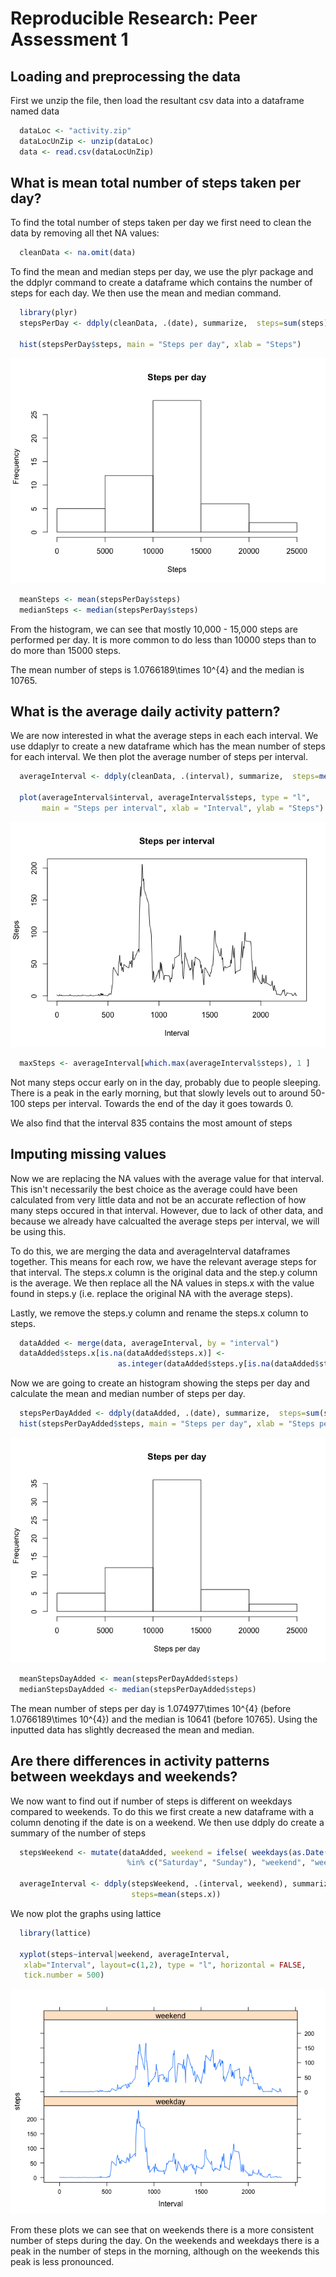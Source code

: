 # Reproducible Research: Peer Assessment 1


## Loading and preprocessing the data
First we unzip the file, then load the resultant csv data into a dataframe named 
data

```r
  dataLoc <- "activity.zip"
  dataLocUnZip <- unzip(dataLoc)
  data <- read.csv(dataLocUnZip)
```

## What is mean total number of steps taken per day?
To find the total number of steps taken per day we first need to clean the data
by removing all thet NA values: 

```r
  cleanData <- na.omit(data)
```
To find the mean and median steps per day, we use the plyr package and the 
ddplyr command to create a dataframe which contains the number of steps for each
day. We then use the mean and median command. 


```r
  library(plyr)
  stepsPerDay <- ddply(cleanData, .(date), summarize,  steps=sum(steps))

  hist(stepsPerDay$steps, main = "Steps per day", xlab = "Steps")
```

![](PA1_template_files/figure-html/meanMedian-1.png) 

```r
  meanSteps <- mean(stepsPerDay$steps)
  medianSteps <- median(stepsPerDay$steps)
```
From the histogram, we can see that mostly 10,000 - 15,000 steps are performed
per day. It is more common to do less than 10000 steps than to do more than 15000
steps. 

The mean number of steps is 1.0766189\times 10^{4} and the median is 10765.  

## What is the average daily activity pattern?
We are now interested in what the average steps in each each interval. We use 
ddaplyr to create a new dataframe which has the mean number of steps for each 
interval. We then plot the average number of steps per interval. 



```r
  averageInterval <- ddply(cleanData, .(interval), summarize,  steps=mean(steps))

  plot(averageInterval$interval, averageInterval$steps, type = "l", 
       main = "Steps per interval", xlab = "Interval", ylab = "Steps")
```

![](PA1_template_files/figure-html/averageInterval-1.png) 

```r
  maxSteps <- averageInterval[which.max(averageInterval$steps), 1 ]
```

Not many steps occur early on in the day, probably due to people sleeping. There 
is a peak in the early morning, but that slowly levels out to around 50-100 steps
per interval. Towards the end of the day it goes towards 0. 

We also find that the interval 835 contains the most amount of steps

## Imputing missing values
Now we are replacing the NA values with the average value for that interval. This 
isn't necessarily the best choice as the average could have been calculated from
very little data and not be an accurate reflection of how many steps occured in
that interval. However, due to lack of other data, and because we already have
calcualted the average steps per interval, we will be using this.

To do this, we are merging the data and averageInterval dataframes together. 
This means for each row, we have the relevant average steps for that interval. 
The steps.x column is the original data and the step.y column is the average. We
then replace all the NA values in steps.x with the value found in steps.y (i.e.
replace the original NA with the average steps).

Lastly, we remove the steps.y column and rename the steps.x column to steps.



```r
  dataAdded <- merge(data, averageInterval, by = "interval")
  dataAdded$steps.x[is.na(dataAdded$steps.x)] <- 
                        as.integer(dataAdded$steps.y[is.na(dataAdded$steps.x)])
```
Now we are going to create an histogram showing the steps per day and calculate
the mean and median number of steps per day.


```r
  stepsPerDayAdded <- ddply(dataAdded, .(date), summarize,  steps=sum(steps.x))
  hist(stepsPerDayAdded$steps, main = "Steps per day", xlab = "Steps per day")
```

![](PA1_template_files/figure-html/stepsDay-1.png) 

```r
  meanStepsDayAdded <- mean(stepsPerDayAdded$steps)
  medianStepsDayAdded <- median(stepsPerDayAdded$steps)
```

The mean number of steps per day is 1.074977\times 10^{4} (before 1.0766189\times 10^{4}) 
and the median is 10641 (before 10765). Using the 
inputted data has slightly decreased the mean and median. 



## Are there differences in activity patterns between weekdays and weekends?
We now want to find out if number of steps is different on weekdays compared to
weekends. To do this we first create a new dataframe with a column denoting if
the date is on a weekend. We then use ddply do create a summary of the number
of steps

```r
  stepsWeekend <- mutate(dataAdded, weekend = ifelse( weekdays(as.Date(date)) 
                          %in% c("Saturday", "Sunday"), "weekend", "weekday"))

  averageInterval <- ddply(stepsWeekend, .(interval, weekend), summarize,  
                           steps=mean(steps.x))
```

We now plot the graphs using lattice


```r
  library(lattice) 

  xyplot(steps~interval|weekend, averageInterval,
   xlab="Interval", layout=c(1,2), type = "l", horizontal = FALSE, 
   tick.number = 500)
```

![](PA1_template_files/figure-html/weekendPlot-1.png) 

From these plots we can see that on weekends there is a more consistent number of
steps during the day. On the weekends and weekdays there is a peak in the number 
of steps in the morning, although on the weekends this peak is less pronounced.
